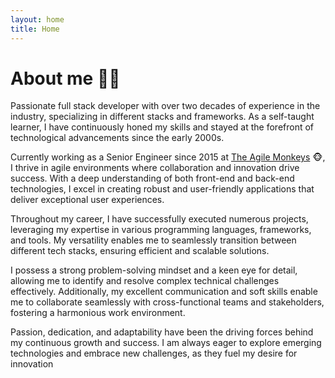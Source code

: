 ```yaml
---
layout: home
title: Home
---
```


# About me 👨‍💻

Passionate full stack developer with over two decades of experience in the industry, specializing in different stacks and frameworks. As a self-taught learner, I have continuously honed my skills and stayed at the forefront of technological advancements since the early 2000s.

Currently working as a Senior Engineer since 2015 at [The Agile Monkeys](https://www.theagilemonkeys.com/) 🐵, I thrive in agile environments where collaboration and innovation drive success. With a deep understanding of both front-end and back-end technologies, I excel in creating robust and user-friendly applications that deliver exceptional user experiences.

Throughout my career, I have successfully executed numerous projects, leveraging my expertise in various programming languages, frameworks, and tools. My versatility enables me to seamlessly transition between different tech stacks, ensuring efficient and scalable solutions.

I possess a strong problem-solving mindset and a keen eye for detail, allowing me to identify and resolve complex technical challenges effectively. Additionally, my excellent communication and soft skills enable me to collaborate seamlessly with cross-functional teams and stakeholders, fostering a harmonious work environment.

Passion, dedication, and adaptability have been the driving forces behind my continuous growth and success. I am always eager to explore emerging technologies and embrace new challenges, as they fuel my desire for innovation
